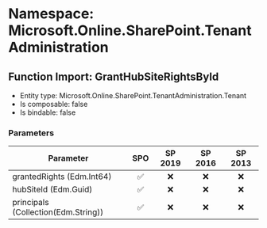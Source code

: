 # Namespace: Microsoft.Online.SharePoint.TenantAdministration

## Function Import: GrantHubSiteRightsById

- Entity type: Microsoft.Online.SharePoint.TenantAdministration.Tenant
- Is composable: false
- Is bindable: false

### Parameters

Parameter | SPO | SP 2019 | SP 2016 | SP 2013
----------|:---:|:-------:|:-------:|:-------:
grantedRights (Edm.Int64) | ✅ | ❌ | ❌ | ❌
hubSiteId (Edm.Guid) | ✅ | ❌ | ❌ | ❌
principals (Collection(Edm.String)) | ✅ | ❌ | ❌ | ❌